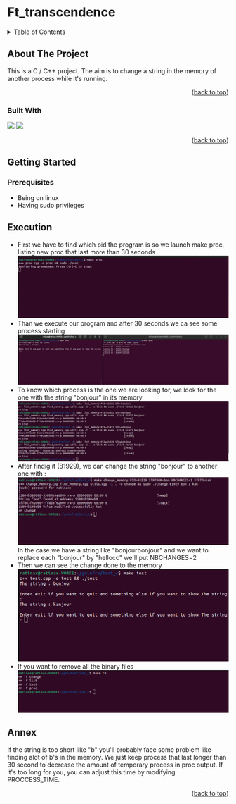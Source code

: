 # Ft_transcendence
<a name="readme-top"></a>

<!-- TABLE OF CONTENTS -->
<details>
  <summary>Table of Contents</summary>
  <ol>
    <li>
      <a href="#about-the-project">About The Project</a>
      <ul>
        <li><a href="#built-with">Built With</a></li>
      </ul>
    </li>
    <li>
      <a href="#getting-started">Getting Started</a>
      <ul>
        <li><a href="#prerequisites">Prerequisites</a></li>
      </ul>
    </li>
    <li><a href="#Execution">Execution</a></li>
    <li><a href="#Annex">Annex</a></li>
  </ol>
</details>



<!-- ABOUT THE PROJECT -->
## About The Project

This is a C / C++ project. The aim is to change a string in the memory of another process while it's running.

<p align="right">(<a href="#readme-top">back to top</a>)</p>

### Built With

<img src="https://img.shields.io/badge/-C-blue?logo=c">
<img src="https://img.shields.io/badge/-C++-blue?logo=cplusplus">

<p align="right">(<a href="#readme-top">back to top</a>)</p>



<!-- GETTING STARTED -->
## Getting Started
### Prerequisites

* Being on linux
* Having sudo privileges

## Execution

* First we have to find which pid the program is so we launch make proc, listing  new proc that last more than 30 seconds
![Proc](screenshots/makeproc.png)
* Than we execute our program and after 30 seconds we ca see some process starting
![Test](screenshots/maketest.png)
* To know which process is the one we are looking for, we look for the one with the string "bonjour" in its memory
![List](screenshots/makelist.png)
* After findig it (81929), we can change the string "bonjour" to another one with :
![Change](screenshots/makechange.png)
In the case we have a string like "bonjourbonjour" and we want to replace each "bonjour" by "hellocc" we'll put NBCHANGES=2
* Then we can see the change done to the memory
![Witness](screenshots/witnesschange.png)
* If you want to remove all the binary files
![Remove](screenshots/makerm.png)
## Annex

If the string is too short like "b" you'll probably face some problem like finding alot of b's in the memory.
We just keep process that last longer than 30 second to decrease the amount of temporary process in proc output.
If it's too long for you, you can adjust this time by modifying PROCCESS_TIME.

<p align="right">(<a href="#readme-top">back to top</a>)</p>
